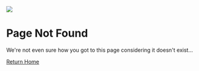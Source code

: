 <div>
<img src="assets/raised_eyebrow.svg"/>

<h1>Page Not Found</h1>

<p>We're not even sure how you got to this page considering it doesn't exist...</p>
		
<a class="button" href="/">
	<span>Return Home</span>
</a>
</div>
